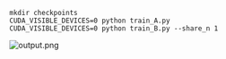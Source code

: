 ```
mkdir checkpoints
CUDA_VISIBLE_DEVICES=0 python train_A.py
CUDA_VISIBLE_DEVICES=0 python train_B.py --share_n 1
```
![output.png]('./output.png)